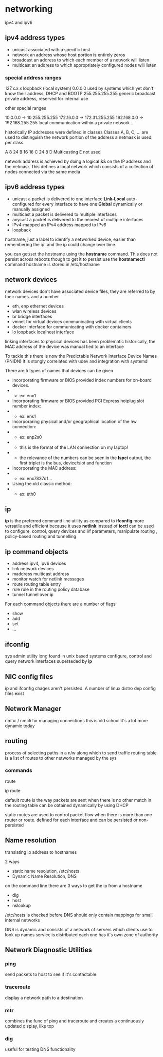 # networking

ipv4 and ipv6

## ipv4 address types

* unicast       associated with a specific host
* network       an address whose host portion is entirely zeros
* broadcast     an address to which each member of a network will listen
* multicast     an address to which appropriately configured nodes will listen

### special address ranges

127.x.x.x           loopback (local system)
0.0.0.0             used by systems which yet don't know their address, DHCP and BOOTP
255.255.255.255     generic broadcast private address, reserved for internal use

other special ranges

10.0.0.0 -> 10.255.255.255
172.16.0.0 -> 172.31.255.255
192.168.0.0 -> 192.168.255.255  local communication within a private network
...

historically IP addresses were defined in classes
Classes A, B, C, ... are used to distinguish the network portion of the address
a netmask is used per class

A   8   24
B   16  16
C   24  8
D   Multicasting
E   not used

network address is achieved by doing a logical && on the IP address and the netmask
This defines a local network which consists of a collection of nodes connected via the same media

## ipv6 address types

* unicast       a packet is delivered to one interface
                **Link-Local**  auto-configured for every interface to have one
                **Global**  dynamically or manually assigned
* multicast     a packet is delivered to multiple interfaces
* anycast       a packet is delivered to the nearest of multiple interfaces
* IPv4-mapped   an IPv4 address mapped to IPv6
* loopback

hostname, just a label to identify a networked device, easier than remembering the ip.
and the ip could change over time.

you can get/set the hostname using the **hostname** command. This does not persist across reboots though
to get it to persist use the **hostnamectl** command
hostname is stored in /etc/hostname

## network devices

network devices don't have associated device files, they are referred to by their names.
and a number

* eth, enp  ethernet devices
* wlan      wireless devices
* br        bridge interfaces
* vmnet     for virtual devices communicating with virtual clients
* docker    interface for communicating with docker containers
* lo        loopback localhost interface

linking interfaces to physical devices has been problematic
historically, the MAC address of the device was manual tied to an interface

To tackle this there is now the Predictable Network Interface Device Names (PNIDN)
It is stongly correlated with udev and integration with systemd

There are 5 types of names that devices can be given

* Incorporating firmware or BIOS provided index numbers for on-board devices.
* * ex: eno1
* Incorporating firmware or BIOS provided PCI Express hotplug slot number index:
* * ex: ens1
* Incorporaring physical and/or geographical location of the hw connection:
* * ex: enp2s0
* * this is the format of the LAN connection on my laptop!
* * the relevance of the numbers can be seen in the **lspci** output, the first triplet is the bus, device/slot and function
* Incorporating the MAC address:
* * ex: enx7837d1...
* Using the old classic method:
* * ex: eth0

## ip

**ip** is the preferred command line utility as compared to **ifconfig**
more versatile and efficient because it uses **netlink** instead of **ioctl**
can be used to configure, control, query devices and i/f parameters, manipulate routing , policy-based routing and tunnelling

## ip command objects

* address   ipv4, ipv6 devices
* link      network devices
* maddress  multicast address
* monitor   watch for netlink messages
* route     routing table entry
* rule      rule in the routing policy database
* tunnel    tunnel over ip

For each command objects there are a number of flags

* show
* add
* set
* ...

## ifconfig

sys admin utility long found in unix based systems
configure, control and query network interfaces
superseded by **ip**

## NIC config files

ip and ifconfig chages aren't persisted.
A number of linux distro dep config files exist

## Network Manager

nmtui / nmcli for managing connections
this is old school
it's a lot more dynamic today

## routing

process of selecting paths in a n/w along which to send traffic
routing table is a list of routes to other networks managed by the sys

### commands

route

ip route

default route is the way packets are sent when there is no other match in the routing table
can be obtained dynamically by using DHCP

static routes are used to control packet flow when there is more than one router or route.
defined for each interface and can be persisted or non-persisted

## Name resolution

translating ip address to hostnames

2 ways

* static name resolution, /etc/hosts
* Dynamic Name Resolution, DNS

on the command line there are 3 ways to get the ip from a hostname

* dig
* host
* nslookup

/etc/hosts is checked before DNS
should only contain mappings for small internal networks

DNS is dynamic and consists of a network of servers
which clients use to look up names
service is distributed
each one has it's own zone of authority

## Network Diagnostic Utilities

### ping

send packets to host to see if it's contactable

### traceroute

display a network path to a destination

### mtr

combines the func of ping and traceroute and creates a continuously updated display, like top

### dig

useful for testing DNS functionality